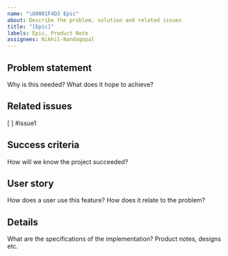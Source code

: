 ```yaml
---
name: "\U0001F4D3 Epic"
about: Describe the problem, solution and related issues
title: "[Epic]"
labels: Epic, Product Note
assignees: Nikhil-Nandagopal
---
```


## Problem statement

Why is this needed?
What does it hope to achieve?

## Related issues

[ ] #issue1

## Success criteria

How will we know the project succeeded?

## User story

How does a user use this feature? How does it relate to the problem?

## Details

What are the specifications of the implementation?
Product notes, designs etc.
